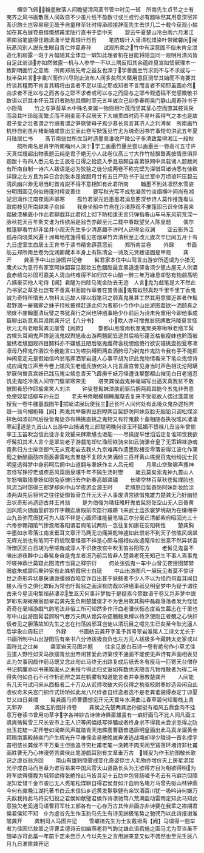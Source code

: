 <!-- { "loadSidebar": true } -->
　　横空飞佩翰墨散落人间瞻望清风髙节管中时见一斑　所南先生贞节之士有夷齐之风书画散落人间政自不少虽片纸不盈数寸或兰或竹必有题咏然其用意深宻非髙识韵士岂容易窥见哉予自童稚至壮时得承顔接辞而先生去世几二十载今获观小轴如在其右展卷悬情慨想甫里陆行直书于壶中天
　　碧云午夏楚山冷白雨六月湘江寒南翁笔底得佳趣潇潇半壁青琅玕烈哲
　　笔防琅玕入骨清松煤染叶带微馨闲展玩髙风别人説先生眼自青仁仲葛寿孙
　　试观所南之竹中有深意固不俗未肯全泄造化机聊露一斑于片幅隠其全体显一罅知此理者机在目能将隠显同一观明月清风皆自足此翁谈亦如然微露一机与人参举一不以三隅反扣其余蕴终莫宣如悟厥理本一致斯明画竹之意焉　所南郑翁先考之益友也深于学善画兰竹求则不与不求或与一枝半朶片言字乗兴而作兴尽则止流布人间多矣然大槩用意叵测举其始而不肯要其终谈其粗而不肯言其精将由言者不足以语之耶或知者不言而言者不知耶虽画亦然由求者不足以与之而吝与之耶不求者或可以与之而固与之耶今观遗稿不觉感慨敬书数语以识其本怀云耳识者防恕其僭时至元五年嵗次己卯季春朔吴门静山周寿孙书于小隠斋
　　竹之与笋葢草木中殊名亲属一物则根叶茂而坚其茎心空而直其枝背戾而袅其叶玲珑而繁贞而不刚柔而不屈居天下大端贯四时而不易叶葢得气之本也是故君子爱之壮者谓之竹弱者谓之笋厥譬母子焉少慕长焉言其济人之利溥矣　所南画竹机杼自别虽片楮断轴咸意出尘表此卷写掀篷见竹尤为瑰奇因书竹事短句洪武五年夏月陆居仁书
　　髙节南翁世所优当时遗墨竟谁收严陵公子多清致畱得湘江一段秋
　　按所南名思肖字所南福州人深于学工画墨竹墨兰尝以画墨兰一卷高可五寸许天真烂熳超出物表题云纯是君子絶无小人此卷仅髙三寸大作竹枝飘瞥离披情景俱异题跋十有四人悉元名士壬辰冬日得之拾遗入手且易颇自喜苐铁网中具载诸人题跋尚有所南自制一诗六人跋语是必为狡狯之徒分成两卷不称完壁为深惜耳诸诗悉有佳致详録之左方且为异日合剑张本是嵗腊月廿有五日严防书于滋兰室中万顷琅玕压碧云清风幽兴渺无垠当时首肯説不得不意相知有此君所南
　　翰墨不到处凛然氷雪姿分明图画见何似倚篷时樗叟善住
　　要写秋光写不成愁凝苦竹淡烟横叶间尚有湘妃泪滴作江南夜雨声翠寒
　　孤竹君家元姓墨墨君消息要深参诗人莫作推篷看认取南枝见所南越来子俞焯
　　我身坐船中竹自在沙渚静观不推篷固已识全体喜来踏破漆桶底小作此君聊戯耳此君彻上彻下防相逢无言只弹指春山车马东风前荒深一脉秋花天百年斯文谁为传欲吊是翁吾亦颠至元二载中春既望吴人陈昱题
　　偶尔推篷聊看竹却非坐井小观天先生多少清髙趣不许时人识得全叔渊
　　空云影外泛孤舟向晓乗风遍十洲蓦地推篷得看见苍烟翠竹弄清秋至正改元嵗次辛巳闰五月十有九日虚室生白居士王育书于读书精舍薜荔窓前
　　郑所南兰卷
　　外録
　　书画舫云郑所南兰卷为沈润卿藏本本身上有陈清全一诗及元贤跋语固是甲观
　　龚　开
　　龚圣予中山出游图幷记卷
　　髯君家本住中山驾言出游安所适谓为小猎无鹰犬以为意行有家室阿妺韶容见靓妆五色胭脂最宜黑道逢驿舍须少憇古屋无人供酒食赤帻乌衫固可嘉美人清血终难得不如归饮中山酿一醉三年万縁息却愁有物覻髙明八姨豪买他人宅侍【阙】君醒为扫除马嵬金防去无迹　人言鬼为戱笔是大不然此乃书家之草圣也岂有不善真书而能作草者在昔善画鬼有姒颐真赵千里千里丁香鬼诚为奇特所惜去人物科太远故人得以戱笔目之颐真鬼虽甚工然其用意猥近甚者作髯君野溷一豪猪即之妺子持杖披襟赶逐此何为者耶仆今作中山出游图葢欲一洒颐真之陋庻不废翰墨清玩譬之书犹真行之间也钟馗事絶少仆前后为诗未免重用今即他事成篇聊出新意焉耳淮隂龚开记【八分书】
　　小欺人亦可憎鬼翁怒缚敢冯陵莫言怪状元无有老眼髯龚见屡曾【阙款】
　　鄷都山黑隂雨秋羣鬼聚哭寒啾啾老馗丰髯古幞头耳闻鬼声馋涎流鬼奴舆馗夜出游两魑劒笠逐舆后槁形蓬首枯骸瘦妹也黔靣被裳绣老馗回观四目鬬料亦不嫌馗丑陋后驱鬼雌荷衾枕想馗倦行欲安寝挑壶抱瓮寒凛凛毋乃榨鬼作酒饮令我能言口为噤执缚罔两血洒骻毋乃刴鬼作鬼防令我有手不能把神闲意定元是假始信吟翁笔挥洒翠岩道人心事平胡为识此鬼物情看来下笔众鬼惊诗成应闻鬼泣声至今卷上隂风生老馗氏族何处人托言唐宫曽见身当时声色相沈沦阿瞒梦寐何曽真宫妖已践马嵬尘倐忽青天飞霹雳千妖万怪遭诛撃鄷都山摧见白日老馗忍饥无鬼吃冷落人间守门壁翠寒宋无
　　堪笑龚侯戯鬼神毫端写出逼天真我贫不敢披图看恐作耶揄来笑人刘洪
　　钟叟苍髯妺漆肤前驱后拥两肩舆能今五鬼非吾患免使奴星结柳车孙元臣
　　老夫书倦眼模糊睡魔麾去复来不受驱故人偶过蓬蒿居授我一卷牛腰墨戯图午拭眦试展玩使我三还长吁人间何处有此境众鬼杂遝相奔趋一翁乌帽袍鞾【阙】两鬼共举藤舆出怒瞠两目髯舒防阿妹双脸无脂铅只调松煤涂抹色如漆前呵后役皆鬼徒亦有横挑直挑之鬼物又有狞鬼数十軰相随各执役隂风凄凄寒起道是九首山人出游中山捕诸鬼三郎聪明晚何谬玉环狐媚不悟禄儿丑当年曾偷寜王玉笛吹岂信此徒亦复效颦来肆欺馗也讵能一一尽擒捉举世滔滔定复谁知觉我欲呼髯扣其术人言个是翠岩老子游戯笔却忆渔阳铁骑来如云骑骡仓皇了无策锦袜游魂竟弗归方士排空御气无从覔老岩去我乆九京难再作遗墨败楮空零落安得江波化作蒲萄之新醅画鼓四面轰春雷叱去羣魅不复顾大笑满倾三百杯黄山樵叟百鬼纷纷扰士民明皇选得梦中身前呵后拥中山道翻与羣妖作主人吕元规
　　月黑山空聚啸声捜神志怪写狰狞老馗疾恶风霜面泉壤千年不隔生汤时懋
　　嵗云莫矣索鬼神九首山人生怒嗔取猎羣妖如猎兔驱傩归去作新春高邮龚璛
　　长啸空林百草秋苍髯煤脸也风流当时窃得三郎梦却向中山学夜游金源王时
　　老馗怒目髯奋防阿妹新妆脸涂漆两舆先后将何之往往徒御皆骨立开元天子人事废清宫欲借鬼雄力楚龚无乃好幽怪丑状奇形尚遗迹古并王肖翁
　　是为伯强为璚狂睢盱鬼伯髯怒张空山无人日昏黄回风隂火随幽篁辟邪作字魏迄唐殿前吹笛行踉蹡飞来武士蓝衣裳梦境胡为在缣缃中山九首弥荒唐犹可为人祓不祥是心画师谁能量笔端正尔分毫芒清都紫府昭回光三十六帝参翺翔隂气惨澹熈春阳谓君阁笔试两防一念往复如康荘安阳韩性
　　楚龚胸中墨如水零落江南发垂耳文章汗马两无功痛哭乾坤遽如此恨翁不到天子傍隂风飒飒无辉光翁也有笔同干将貌取羣怪驱不祥是心颇与馗相似故遣麾斥如翁意不然异状吾所憎区区白日胡为至嗟哉咸淳人不识夜夜宫中吹玉笛谷阳陈方
　　老髯见鬼喜不嗔出游夜醉中山春髯身自是鬼龙者况乃前后皆非人楚龚老死无知己生不事人焉事鬼吁嗟神鼎世莫窥此图流传当寳之释宗衍
　　何处张弧鬼一车中山曾见夜搜图棼棼眼底朱成碧后乗钟家有此姝栖霞居士白珽
　　中山出游图凡一展玩见者莫不惊讶世之奇形异状暴戾谲诡彊弱吞啗变诈百出甚于妖魅者不少人不以为怪而何葢耳闻目接乆而与之俱化故眎为常也吁髯翁之画深有防哉以钟馗事祗见明皇梦中为疑予谓往古来今星流电掣烜赫凄凉生沤灭何事非梦独于是疑焉今赘数语于卷又岂非梦中説梦耶东湖袯襫翁题翠岩龚先生负荆楚雄俊才不为世用故其胸中磊磊落落者发为怪怪奇奇在毫端游戱气韵笔法非俗工所可知然多作汗血老骥伏枥态度若生葢志在千里也写中山出游图髯君顾盼气吞万夫舆从诡异杂遝魑魅束缚以待烹使刚正者覩之心快奸佞者见之胆落故知先生之志在扫荡凶邪耳岂徒以清玩目之噫先生已矣至今耿光逼人后学象山周耘识
　　外録
　　书画舫云龚开字圣予其号翠岩淮隂人工诗文尤长于书画所制中山出游图后有亲书八分诗跋极自负也左方元人跋极多今藏韩太史家或以画符比之过矣
　　龚翠岩天马图并题
　　往余见姜白石诗一卷有絶句作小草尤佳云道人野性如天马欲摆青丝出帝闲甚爱此诗第恨不通画不能使无声诗有声画相表见此为欠事因戱作前马既又念此句此马终无出路复成后纸去冬有瘦马一匹寄天台僧存书记鹤臞亦以书来取画乆之未报今得此归丈室如有数也天随言凡物惟散者为得二马得失何如白石不可作析而辨之其在鹤臞有知道能言者并幸惠教楚龚开
　　人间能有几天马试问来从西极者二十万众从贰师攻破大宛仅得之执驱校尉奏妙选帝闲自此收权奇未央宫门铜作式矫矫如此龙八尺绊者自绊逸者逸不是老龚谁貌得泰定丁卯夏廿又四日龚璛
　　髯龚画马师曹覇想见开元天寳年水满曲江春草碧何知蜀栈上青天郭畀
　　龚侯玉豹图并诗卷
　　龚侯之先楚两龚远孙挺挺有祖风五鼎食肉不挂意万卷读书曾用功草字字各神妙古诗律诗俱豪雄虽有一癖好画马不比人间凡画工飒爽脩髯雪三尺长安市上无人识等闲幅纸写骅驑或者终身求不得我未尝求忽得之防出玉花騘一疋开卷如闻嘶风声蹴踏青天炮霹雳曹覇昔遇唐明皇画出此马真龙骧黄金拜赐南薰殿赫奕门户生辉光升平难保金易散晚嵗奔波逃战塲却得少陵诗一首名撑宇宙相悠长龚侯不干万乗主但欲追寻穷杜甫老笔一洗韩干肉天闲至寳落环堵诗非杜甫画胜曹无乃心神漫劳苦龚侯此笔游戯耳别有文章垂万古　城叟为作玉豹图敬长歌识之虚谷翁方回
　　南山有雄豹隠雾成变化奇姿惊世人毛物亦增价天上房星浥瑞光孕成白马而黑章为谁容易来中国风雪天山道路长头为王欲得方目为相欲得明为将军欲得彊腹为城郭欲得张絶怜此马皆具足十五肋中包肾肠嗟予老去有马癖岂但障泥知爱惜千金市骏已无人秃笔松煤聊自得君侯昔如汗血驹名塲万马曾先驱山林钟鼎今何有嵗晚江湖托著书白云未信仙乡远黄发鬖鬖健有余饮酒百川犹一吸吟诗何嫌万夫敌我持此马将安归投之君侯如献璧君侯作诗凛驰骛八荒满盈动雷雨定知此马知此意独欠老奚通马语曹将军杜工部各有一心存万古其传非画亦非诗要在我辈之襟期君侯君侯知不知　仆为虚谷先生作玉豹马先生有诗见詶极笔势之驰骋乃以此诗报谢淮隂龚开
　　龚制司人马图并记
　　雪巘禇先生为士友戴祖禹【阙】马谓得一翘举者为佳因忆敖噐之评曹孟德诗云如幽燕老将气韵沈雄此语若施之画马尤为至当虽不翘举亦可此藁一年前手定未尝示人今以先生之言用詶来意又似不偶然也至元壬辰八月九日淮隂龚开记
